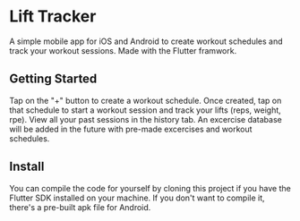 # Lift Tracker

A simple mobile app for iOS and Android to create workout schedules and track your workout sessions.
Made with the Flutter framwork.

## Getting Started

Tap on the "+" button to create a workout schedule. Once created, tap on that schedule to start a workout session
and track your lifts (reps, weight, rpe). View all your past sessions in the history tab. An excercise database
will be added in the future with pre-made excercises and workout schedules.

## Install

You can compile the code for yourself by cloning this project if you have the Flutter SDK installed on your machine.
If you don't want to compile it, there's a pre-built apk file for Android. 
